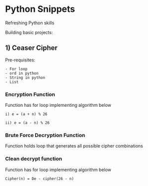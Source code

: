 # Python Snippets 

Refreshing Python skills 

Building basic projects:

## 1) Ceaser Cipher

Pre-requisites:
	
	- For loop
	- ord in python 
	- String in python
	- List

###   Encryption Function 
	
Function has for loop implementing algorithm below

	i) e = (a + n) % 26

	ii) e = (a - n) % 26


###  Brute Force Decryption Function
		
Function holds loop that generates all possible 
cipher combinations 

###  Clean decrypt function

Function has for loop implementing algorithm below

	Cipher(n) = De - cipher(26 - n)


